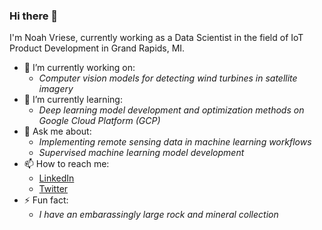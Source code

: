 ### Hi there 👋

I'm Noah Vriese, currently working as a Data Scientist in the field of IoT Product Development in Grand Rapids, MI.

- 🔭 I’m currently working on:
  - _Computer vision models for detecting wind turbines in satellite imagery_
- 🌱 I’m currently learning:
  - _Deep learning model development and optimization methods on Google Cloud Platform (GCP)_
- 💬 Ask me about:
  - _Implementing remote sensing data in machine learning workflows_
  - _Supervised machine learning model development_
- 📫 How to reach me:
  - [LinkedIn](https://www.linkedin.com/in/noah-vriese/)
  - [Twitter](https://twitter.com/nvriese)
- ⚡ Fun fact:
  - _I have an embarassingly large rock and mineral collection_ 

